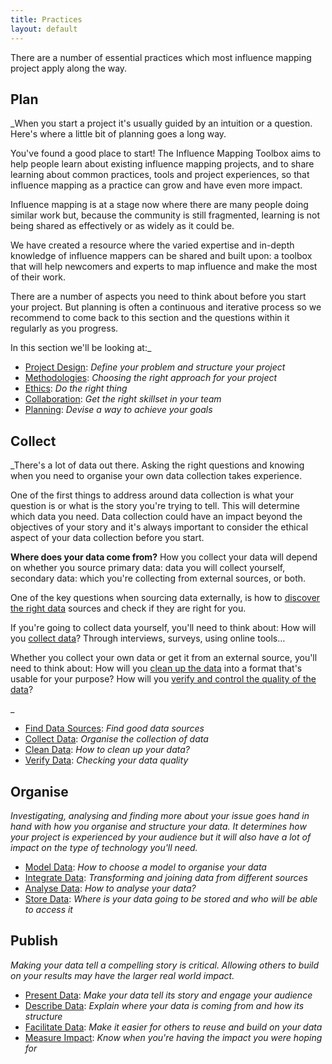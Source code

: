 ```yaml
---
title: Practices
layout: default
---
```


There are a number of essential practices which most influence mapping project apply along the way. 

## Plan
_When you start a project it's usually guided by an intuition or a question.  Here's where a little bit of planning goes a long way.

You've found a good place to start! The Influence Mapping Toolbox aims to help people learn about existing influence mapping projects, and to share learning about common practices, tools and project experiences, so that influence mapping as a practice can grow and have even more impact.

Influence mapping is at a stage now where there are many people doing similar work but, because the community is still fragmented, learning is not being shared as effectively or as widely as it could be. 

We have created a resource where the varied expertise and in-depth knowledge of influence mappers can be shared and built upon: a toolbox that will help newcomers and experts to map influence and make the most of their work. 

There are a number of aspects you need to think about before you start your project. But planning is often a continuous and iterative process so we recommend to come back to this section and the questions within it regularly as you progress.

In this section we'll be looking at:_
  * <a href="http://influencemapping.org/practices/project-design" target="_blank">Project Design</a>: _Define your problem and structure your project_ 
  * <a href="http://influencemapping.org/practices/methodologies" target="_blank">Methodologies</a>: _Choosing the right approach for your project_ 
  * <a href="http://influencemapping.org/practices/ethics" target="_blank">Ethics</a>: _Do the right thing_ 
  * <a href="http://influencemapping.org/practices/collaboration" target="_blank">Collaboration</a>: _Get the right skillset in your team_ 
  * <a href="http://influencemapping.org/practices/planning" target="_blank">Planning</a>: _Devise a way to achieve your goals_ 


## Collect
_There&#39;s a lot of data out there. Asking the right questions and knowing when you need to organise your own data collection takes experience.

One of the first things to address around data collection is what your question is or what is the story you're trying to tell. This will determine which data you need. Data collection could have an impact beyond the objectives of your story and it's always important to consider the ethical aspect of your data collection before you start.

<strong>Where does your data come from?</strong>
How you collect your data will depend on whether you source primary data: data you will collect yourself, secondary data: which you're collecting from external sources, or both.

One of the key questions when sourcing data externally, is how to [discover the right data](find-data-sources.html) sources and check if they are right for you.

If you're going to collect data yourself, you'll need to think about:
How will you [collect data](collect-data.html)? Through interviews, surveys, using online tools…

Whether you collect your own data or get it from an external source, you'll need to think about:
How will you [clean up the data](clean-data.html) into a format that's usable for your purpose?
How will you [verify and control the quality of the data](verify-data.html)?

_
  * <a href="http://influencemapping.org/practices/find-data-sources" target="_blank">Find Data Sources</a>: _Find good data sources_ 
  * <a href="http://influencemapping.org/practices/collect-data" target="_blank">Collect Data</a>: _Organise the collection of data_ 
  * <a href="http://influencemapping.org/practices/clean-data" target="_blank">Clean Data</a>: _How to clean up your data?_ 
  * <a href="http://influencemapping.org/practices/verify-data" target="_blank">Verify Data</a>: _Checking your data quality_ 


## Organise
_Investigating, analysing and finding more about your issue goes hand in hand with how you organise and structure your data. It determines how your project is experienced by your audience but it will also have a lot of impact on the type of technology you&#39;ll need._
  * <a href="http://influencemapping.org/practices/model-data" target="_blank">Model Data</a>: _How to choose a model to organise your data_ 
  * <a href="http://influencemapping.org/practices/integrate-data" target="_blank">Integrate Data</a>: _Transforming and joining data from different sources_ 
  * <a href="http://influencemapping.org/practices/analyse-data" target="_blank">Analyse Data</a>: _How to analyse your data?_ 
  * <a href="http://influencemapping.org/practices/store-data" target="_blank">Store Data</a>: _Where is your data going to be stored and who will be able to access it_ 


## Publish
_Making your data tell a compelling story is critical. Allowing others to build on your results may have the larger real world impact._
  * <a href="http://influencemapping.org/practices/present-data" target="_blank">Present Data</a>: _Make your data tell its story and engage your audience_ 
  * <a href="http://influencemapping.org/practices/describe-data" target="_blank">Describe Data</a>: _Explain where your data is coming from and how its structure_ 
  * <a href="http://influencemapping.org/practices/facilitate-data-reuse" target="_blank">Facilitate Data</a>: _Make it easier for others to reuse and build on your data_ 
  * <a href="http://influencemapping.org/practices/measure-impact" target="_blank">Measure Impact</a>: _Know when you&#39;re having the impact you were hoping for_ 

